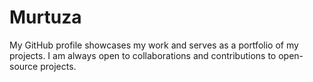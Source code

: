 # Murtuza
My GitHub profile showcases my work and serves as a portfolio of my projects. I am always open to collaborations and contributions to open-source projects.
